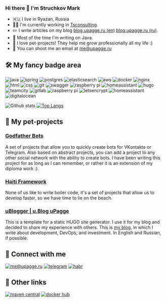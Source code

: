 ### Hi there :wave: I'm Struchkov Mark
* :ru: I live in Ryazan, Russia
* :man_technologist: I'm currently working in [Tsconsulting](http://www.tsconsulting.com/).
* :pencil2: I write articles on my blog [blog.upagge.ru (en)](https://blog.upagge.ru/en/) [blog.upagge.ru (ru)](https://blog.upagge.ru).
* :robot: Most of the time I'm writing on Java.
* :rocket: I love pet-projects! They help me grow professionally all my life :)
* :email: You can shoot me an email at <me@upagge.ru>

## :hammer_and_wrench: My fancy badge area
![java](https://img.shields.io/badge/java%20-%23007396.svg?&style=for-the-badge&logo=java&logoColor=white) ![spring](https://img.shields.io/badge/spring%20-%236DB33F.svg?&style=for-the-badge&logo=spring&logoColor=white) ![postgres](https://img.shields.io/badge/postgres-%23336791.svg?&style=for-the-badge&logo=postgresql&logoColor=white) ![elasticsearch](https://img.shields.io/badge/elasticsearch-%23005571.svg?&style=for-the-badge&logo=elasticsearch&logoColor=white) ![aws](https://img.shields.io/badge/AWS%20-%23FF9900.svg?&style=for-the-badge&logo=amazon-aws&logoColor=white)  ![docker](https://img.shields.io/badge/docker%20-%232496ED.svg?&style=for-the-badge&logo=docker&logoColor=white) ![nginx](https://img.shields.io/badge/nginx%20-%23269539.svg?&style=for-the-badge&logo=nginx&logoColor=white) ![html](https://img.shields.io/badge/html%20-%23E34F26.svg?&style=for-the-badge&logo=html5&logoColor=white) ![css](https://img.shields.io/badge/css%20-%231572B6.svg?&style=for-the-badge&logo=css3&logoColor=white) ![git](https://img.shields.io/badge/git%20-%23F05032.svg?&style=for-the-badge&logo=git&logoColor=white) ![swagger](https://img.shields.io/badge/swagger-%2385EA2D.svg?&style=for-the-badge&logo=swagger&logoColor=black) ![raspberry pi](https://img.shields.io/badge/RASPBERRY%20PI-%23C51A4A.svg?&style=for-the-badge&logo=raspberry%20pi&logoColor=white)  ![homeassistant](https://img.shields.io/badge/homeassistant%20-%2341BDF5.svg?&style=for-the-badge&logo=home%20assistant&logoColor=white) ![hugo](https://img.shields.io/badge/hugo-%23FF4088.svg?&style=for-the-badge&logo=hugo&logoColor=white) ![teamcity](https://img.shields.io/badge/teamcity%20-%23000000.svg?&style=for-the-badge&logo=JetBrains&logoColor=white) ![gitlab](https://img.shields.io/badge/gitlab%20ci%20cd%20-%23FCA121.svg?&style=for-the-badge&logo=GitLab&logoColor=white) ![raspberry pi](https://img.shields.io/badge/RASPBERRY%20PI-%23C51A4A.svg?&style=for-the-badge&logo=raspberry%20pi&logoColor=white) ![letsencrypt](https://img.shields.io/badge/let's%20Encrypt%20-%23003A70.svg?&style=for-the-badge&logo=Let’s%20Encrypt&logoColor=white)
![homeassistant](https://img.shields.io/badge/homeassistant%20-%2341BDF5.svg?&style=for-the-badge&logo=home%20assistant&logoColor=white) ![digitalocean](https://img.shields.io/badge/digitalocean%20-%230080FF.svg?&style=for-the-badge&logo=digitalocean&logoColor=white)

![Github stats](https://cufoon-readme-stats.cufoon.vercel.app/api?username=uPagge&show_icons=true&include_all_commits=true&custom_title=Github%20Stats&count_private=true&line_height=20&include_all_commits=true&bg_color=00000000&text_color=777) [![Top Langs](https://github-readme-stats.vercel.app/api/top-langs/?username=uPagge&layout=compact&card_width=296&bg_color=00000000&text_color=777)](https://github.com/upagge/github-readme-stats)

## :hankey: My pet-projects

### [Godfather Bots](https://github.com/Godfather-Bots)
A set of projects that allow you to quickly create bots for VKontakte or Telegram. Also based on abstract projects, you can add a project to any other social network with the ability to create bots. I have been writing this project for as long as I can remember, or rather it is an extension of my diploma work :).

### [Haiti Framework](https://github.com/haiti-projects)
None of us like to write boiler code, it's a set of projects that allow us to develop faster, so we have time to lie on the beach.

### [uBlogger | u.Blog uPagge](https://github.com/upagge/uBlogger)
This is a template for a static HUGO site generator. I use it for my blog and decided to share my experience with others.
This is [my blog](https://blog.upagge.ru), in which I write about development, DevOps, and investment. In English and Russian, if possible.
   
## :call_me_hand: Connect with me
[![me@upagge.ru](https://img.shields.io/badge/me@upagge.ru%20-%23168DE2.svg?&style=for-the-badge&logo=mail.ru&logoColor=white)](mailto:me@upagge.ru) 
[![telegram](https://img.shields.io/badge/uPagge%20-%232CA5E0.svg?&style=for-the-badge&logo=Telegram&logoColor=white)](https://t.me/upagge) 
[![habr](https://img.shields.io/badge/Career%20Habr%20-%2377A2B6.svg?&style=for-the-badge&logo=habr&logoColor=white)](https://career.habr.com/upagge)

## :link: Other links
[![maven central](https://img.shields.io/badge/Maven%20Central%20-%23C71A36.svg?&style=for-the-badge&logo=apache%20maven&logoColor=white)](https://mvnrepository.com/search?q=sadtech)
[![docker hub](https://img.shields.io/badge/Docker%20Hub%20-%232496ED.svg?&style=for-the-badge&logo=docker&logoColor=white)](https://hub.docker.com/u/upagge)
